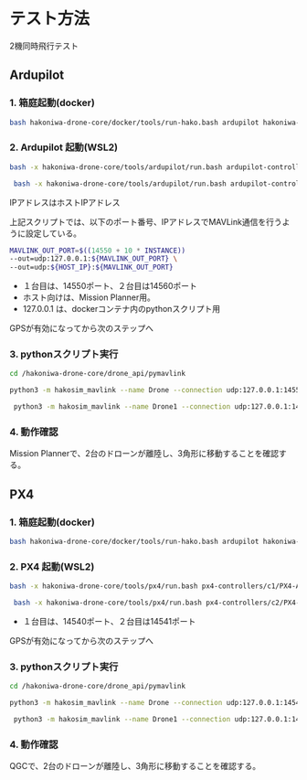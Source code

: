 # テスト方法

2機同時飛行テスト

## Ardupilot

### 1. 箱庭起動(docker)

```bash
bash hakoniwa-drone-core/docker/tools/run-hako.bash ardupilot hakoniwa-drone-core/config/pdudef/webavatar-2.json 2
```

### 2. Ardupilot 起動(WSL2)


```bash
bash -x hakoniwa-drone-core/tools/ardupilot/run.bash ardupilot-controllers/c1/ardupilot/ 192.168.2.193 0
```

```bash
 bash -x hakoniwa-drone-core/tools/ardupilot/run.bash ardupilot-controllers/c2/ardupilot 192.168.2.193 1
```

IPアドレスはホストIPアドレス

上記スクリプトでは、以下のポート番号、IPアドレスでMAVLink通信を行うように設定している。
```bash
MAVLINK_OUT_PORT=$((14550 + 10 * INSTANCE))
--out=udp:127.0.0.1:${MAVLINK_OUT_PORT} \
--out=udp:${HOST_IP}:${MAVLINK_OUT_PORT}
```

- １台目は、14550ポート、２台目は14560ポート
- ホスト向けは、Mission Planner用。
- 127.0.0.1 は、dockerコンテナ内のpythonスクリプト用

GPSが有効になってから次のステップへ

### 3. pythonスクリプト実行

```bash
cd /hakoniwa-drone-core/drone_api/pymavlink
```

```bash
python3 -m hakosim_mavlink --name Drone --connection udp:127.0.0.1:14550 --type ardupilot
```

```bash
 python3 -m hakosim_mavlink --name Drone1 --connection udp:127.0.0.1:14560 --type ardupilot
 ```

### 4. 動作確認

Mission Plannerで、2台のドローンが離陸し、3角形に移動することを確認する。



## PX4

### 1. 箱庭起動(docker)

```bash
bash hakoniwa-drone-core/docker/tools/run-hako.bash ardupilot hakoniwa-drone-core/config/pdudef/webavatar-2.json 2
```

### 2. PX4 起動(WSL2)


```bash
bash -x hakoniwa-drone-core/tools/px4/run.bash px4-controllers/c1/PX4-Autopilot  0
```

```bash
 bash -x hakoniwa-drone-core/tools/px4/run.bash px4-controllers/c2/PX4-Autopilot  1
```


- １台目は、14540ポート、２台目は14541ポート

GPSが有効になってから次のステップへ

### 3. pythonスクリプト実行

```bash
cd /hakoniwa-drone-core/drone_api/pymavlink
```

```bash
python3 -m hakosim_mavlink --name Drone --connection udp:127.0.0.1:14540 --type px4
```

```bash
 python3 -m hakosim_mavlink --name Drone1 --connection udp:127.0.0.1:14541 --type px4
 ```

### 4. 動作確認

QGCで、2台のドローンが離陸し、3角形に移動することを確認する。
